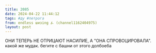 ```yaml
---
title: 2085
date: 2024-04-22 11:44:12
tags: #ду #петрога
from: endless шизing ⍼ (channel1162404975)
layout: post
---
```


ОНИ ТЕПЕРЬ НЕ ОТРИЦАЮТ НАСИЛИЕ, А "ОНА СПРОВОЦИРОВАЛА". какой же мудак. бегите с башни от этого долбоеба
 
